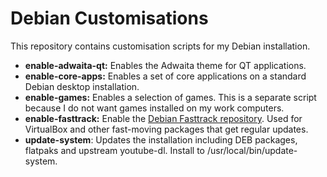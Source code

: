 # Debian Customisations

This repository contains customisation scripts for my Debian installation.

* **enable-adwaita-qt:** Enables the Adwaita theme for QT applications.
* **enable-core-apps:** Enables a set of core applications on a standard Debian desktop installation.
* **enable-games:** Enables a selection of games. This is a separate script because I do not want games installed on my work computers.
* **enable-fasttrack:** Enable the [Debian Fasttrack repository](https://fasttrack.debian.net/). Used for VirtualBox and other fast-moving packages that get regular updates.
* **update-system**: Updates the installation including DEB packages, flatpaks and upstream youtube-dl. Install to /usr/local/bin/update-system.
